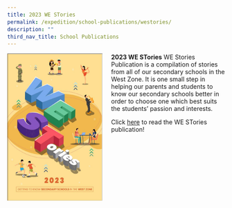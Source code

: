 ```yaml
---
title: 2023 WE STories
permalink: /expedition/school-publications/westories/
description: ""
third_nav_title: School Publications
---
```

<a href="https://online.fliphtml5.com/obrr/qkde/#p=1https://online.fliphtml5.com/obrr/qkde/#p=1"><img src="/images/Events/westories.JPG" style="width:220px;height:340px;margin-right:20px;" align="left"></a>

**2023 WE STories**
WE Stories Publication is a compilation of stories from all of our secondary schools in the West Zone. It is one small step in helping our parents and students to know our secondary schools better in order to choose one which best suits the students’ passion and interests.&nbsp;

Click&nbsp;[here](https://online.fliphtml5.com/obrr/qkde/#p=1)&nbsp;to read the WE STories publication!